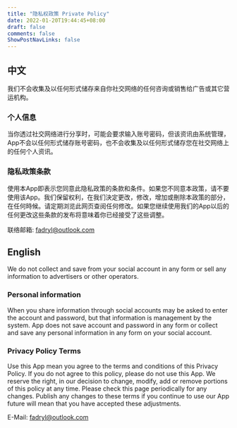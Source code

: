 ```yaml
---
title: "隐私权政策 Private Policy"
date: 2022-01-20T19:44:45+08:00
draft: false
comments: false
ShowPostNavLinks: false
---
```


## 中文

我们不会收集及以任何形式储存来自你社交网络的任何咨询或销售给广告或其它营运机构。

### 个人信息

当你透过社交网络进行分享时，可能会要求输入账号密码，但该资讯由系统管理，App不会以任何形式储存账号密码，也不会收集及以任何形式储存您在社交网络上的任何个人资讯。

### 隐私政策条款

使用本App即表示您同意此隐私政策的条款和条件。如果您不同意本政策，请不要使用该App。我们保留权利，在我们決定更改，修改，增加或刪除本政策的部分，在任何時候。请定期浏览此网页查阅任何修改。如果您继续使用我们的App以后的任何更改这些条款的发布将意味着你已经接受了这些调整。

联络邮箱: fadryl@outlook.com

## English

We do not collect and save from your social account in any form or sell any information to advertisers or other operators.

### Personal information

When you share information through social accounts may be asked to enter the account and password, but that information is management by the system. App does not save account and password in any form or collect and save any personal information in any form on your social account.

### Privacy Policy Terms

Use this App mean you agree to the terms and conditions of this Privacy Policy. If you do not agree to this policy, please do not use this App. We reserve the right, in our decision to change, modify, add or remove portions of this policy at any time. Please check this page periodically for any changes. Publish any changes to these terms if you continue to use our App future will mean that you have accepted these adjustments.

E-Mail: fadryl@outlook.com
